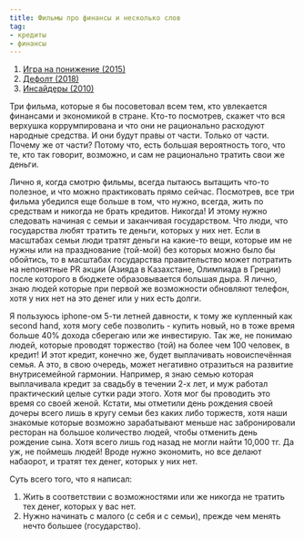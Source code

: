 ```yaml
---
title: Фильмы про финансы и несколько слов
tag:
- кредиты
- финансы
---
```


1. [Игра на понижение (2015)](https://www.kinopoisk.ru/film/501333/)
2. [Дефолт (2018)](https://www.kinopoisk.ru/film/1047328/)
3. [Инсайдеры (2010)](https://www.kinopoisk.ru/film/513258/)

Три фильма, которые я бы посоветовал всем тем, кто увлекается финансами и экономикой в стране. Кто-то посмотрев, скажет что вся верхушка коррумпирована и что они не рационально расходуют народные средства. И они будут правы от части. Только от части. Почему же от части? Потому что, есть большая вероятность того, что те, кто так говорит, возможно, и сам не рационально тратить свои же деньги.

Лично я, когда смотрю фильмы, всегда пытаюсь вытащить что-то полезное, и что можно практиковать прямо сейчас. Посмотрев, все три фильма убедился еще больше в том, что нужно, всегда, жить по средствам и никогда не брать кредитов. Никогда! И этому нужно следовать начиная с семьи и заканчивая государством. Что люди, что государства любят тратить те деньги, которых у них нет. Если в масштабах семьи люди тратят деньги на какие-то вещи, которые им не нужны или на празднование (той-мой) без которых можно было бы обойтись, то в масштабах государства правительство может потратить на непонятные PR акции (Азияда в Казахстане, Олимпиада в Греции) после которого в бюджете образовывается большая дыра. Я лично, знаю людей которые при первой же возможности обновляют телефон, хотя у них нет на это денег или у них есть долги.

Я пользуюсь iphone-ом 5-ти летней давности, к тому же купленный как second hand, хотя могу себе позволить - купить новый, но в тоже время больше 40% дохода сберегаю или же инвестирую. Так же, не понимаю людей, которые проводят торжество (той) на более чем 100 человек, в кредит! И этот кредит, конечно же, будет выплачивать новоиспечённая семья. А это, в свою очередь, может негативно отразиться на развитие внутрисемейной гармонии. Например, я знаю семью которая выплачивала кредит за свадьбу в течении 2-х лет, и муж работал практический целые сутки ради этого. Хотя мог бы проводить это время со своей женой. Кстати, мы отметили день рождения своей дочеры всего лишь в кругу семьи без каких либо торжеств, хотя наши знакомые которые возможно зарабатывают меньше нас забронировали ресторан на большое количество людей, чтобы отменить день рождение сына. Хотя всего лишь год назад не могли найти 10,000 тг. Да уж, не поймешь людей! Вроде нужно экономить, но все делают набаорот, и тратят тех денег, которых у них нет.     

Суть всего того, что я написал: 
1. Жить в соответствии с возможностями или же никогда не тратить тех денег, которых у вас нет.
2. Нужно начинать с малого (с себя и с семьи), прежде чем менять нечто большее (государство).